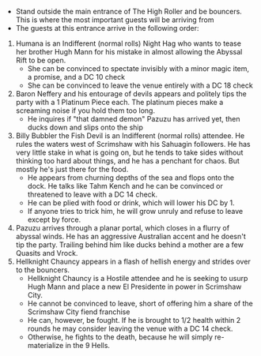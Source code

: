 - Stand outside the main entrance of The High Roller and be bouncers. This is where the most important guests will be arriving from
- The guests at this entrance arrive in the following order:  
1. Humana is an Indifferent (normal rolls) Night Hag who wants to tease her brother Hugh Mann for his mistake in almost allowing the Abyssal Rift to be open.
	- She can be convinced to spectate invisibly with a minor magic item, a promise, and a DC 10 check
	- She can be convinced to leave the venue entirely with a DC 18 check
2. Baron Neffery and his entourage of devils appears and politely tips the party with a 1 Platinum Piece each. The platinum pieces make a screaming noise if you hold them too long. 
	- He inquires if "that damned demon" Pazuzu has arrived yet, then ducks down and slips onto the ship
3. Billy Bubbler the Fish Devil is an Indifferent (normal rolls) attendee. He rules the waters west of Scrimshaw with his Sahuagin followers. He has very little stake in what is going on, but he tends to take sides without thinking too hard about things, and he has a penchant for chaos. But mostly he's just there for the food.
	- He appears from churning depths of the sea and flops onto the dock. He talks like Tahm Kench and he can be convinced or threatened to leave with a DC 14 check.
	- He can be plied with food or drink, which will lower his DC by 1.
	- If anyone tries to trick him, he will grow unruly and refuse to leave except by force.
4. Pazuzu arrives through a planar portal, which closes in a flurry of abyssal winds. He has an aggressive Australian accent and he doesn't tip the party. Trailing behind him like ducks behind a mother are a few Quasits and Vrock.
5. Hellknight Chauncy appears in a flash of hellish energy and strides over to the bouncers.
	- Hellknight Chauncy is a Hostile attendee and he is seeking to usurp Hugh Mann and place a new El Presidente in power in Scrimshaw City.
	- He cannot be convinced to leave, short of offering him a share of the Scrimshaw City fiend franchise
	- He can, however, be fought. If he is brought to 1/2 health within 2 rounds he may consider leaving the venue with a DC 14 check.
	- Otherwise, he fights to the death, because he will simply re-materialize in the 9 Hells.
	 

